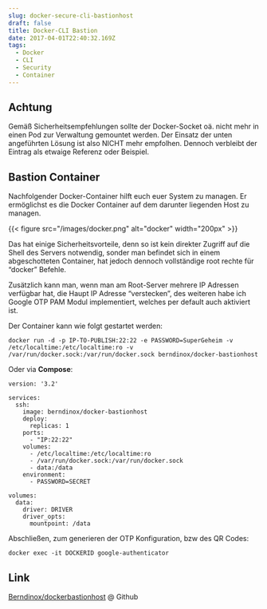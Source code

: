 ```yaml
---
slug: docker-secure-cli-bastionhost
draft: false
title: Docker-CLI Bastion
date: 2017-04-01T22:40:32.169Z
tags:
  - Docker
  - CLI
  - Security
  - Container
---
```

## Achtung
Gemäß Sicherheitsempfehlungen sollte der Docker-Socket oä. nicht mehr in einen Pod zur Verwaltung gemountet werden.
Der Einsatz der unten angeführten Lösung ist also NICHT mehr empfolhen.
Dennoch verbleibt der Eintrag als etwaige Referenz oder Beispiel.

## Bastion Container
Nachfolgender Docker-Container hilft euch euer System zu managen. Er ermöglichst es die Docker Container auf dem darunter liegenden Host zu managen.

{{< figure src="/images/docker.png" alt="docker" width="200px" >}}

Das hat einige Sicherheitsvorteile, denn so ist kein direkter Zugriff auf die Shell des Servers notwendig, sonder man befindet sich in einem abgeschotteten Container, hat jedoch dennoch vollständige root rechte für “docker” Befehle.

Zusätzlich kann man, wenn man am Root-Server mehrere IP Adressen verfügbar hat, die Haupt IP Adresse “verstecken”, des weiteren habe ich Google OTP PAM Modul implementiert, welches per default auch aktiviert ist.

Der Container kann wie folgt gestartet werden:
```
docker run -d -p IP-TO-PUBLISH:22:22 -e PASSWORD=SuperGeheim -v /etc/localtime:/etc/localtime:ro -v /var/run/docker.sock:/var/run/docker.sock berndinox/docker-bastionhost
```
Oder via **Compose**:
```
version: '3.2'

services:
  ssh:
    image: berndinox/docker-bastionhost
    deploy:
      replicas: 1
    ports:
      - "IP:22:22"
    volumes:
      - /etc/localtime:/etc/localtime:ro
      - /var/run/docker.sock:/var/run/docker.sock
      - data:/data
    environment:
      - PASSWORD=SECRET

volumes:
  data:
    driver: DRIVER
    driver_opts:
      mountpoint: /data
```

Abschließen, zum generieren der OTP Konfiguration, bzw des QR Codes:
```
docker exec -it DOCKERID google-authenticator
```

## Link
[Berndinox/dockerbastionhost](https://github.com/Berndinox/docker-bastionhost) @ Github

